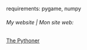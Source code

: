 <p>requirements: pygame, numpy</p>

<h6>My website | Mon site web:</h6>
<a href="https://thepythoner.pythonanywhere.com" target="_blank">The Pythoner</a>
